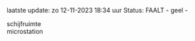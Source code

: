 laatste update: 
zo 12-11-2023 18:34   uur 
Status: FAALT - geel - 
<div class="service Y">schijfruimte</div><div class="service Y">microstation</div>